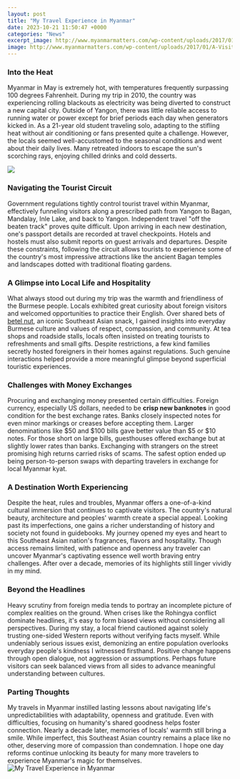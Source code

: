 ```yaml
---
layout: post
title: "My Travel Experience in Myanmar"
date: 2023-10-21 11:50:47 +0000
categories: "News"
excerpt_image: http://www.myanmarmatters.com/wp-content/uploads/2017/01/A-Visit-To-Myanmar-Temples-Experience-Holiness-and-Thanaka.jpg
image: http://www.myanmarmatters.com/wp-content/uploads/2017/01/A-Visit-To-Myanmar-Temples-Experience-Holiness-and-Thanaka.jpg
---
```


### Into the Heat
Myanmar in May is extremely hot, with temperatures frequently surpassing 100 degrees Fahrenheit. During my trip in 2010, the country was experiencing rolling blackouts as electricity was being diverted to construct a new capital city. Outside of Yangon, there was little reliable access to running water or power except for brief periods each day when generators kicked in. As a 21-year old student traveling solo, adapting to the stifling heat without air conditioning or fans presented quite a challenge. However, the locals seemed well-accustomed to the seasonal conditions and went about their daily lives. Many retreated indoors to escape the sun's scorching rays, enjoying chilled drinks and cold desserts. 

![](https://www.tripfore.com/wp-content/uploads/2019/09/best-places-to-visit-in-Myanmar.jpg)
### Navigating the Tourist Circuit
Government regulations tightly control tourist travel within Myanmar, effectively funneling visitors along a prescribed path from Yangon to Bagan, Mandalay, Inle Lake, and back to Yangon. Independent travel "off the beaten track" proves quite difficult. Upon arriving in each new destination, one's passport details are recorded at travel checkpoints. Hotels and hostels must also submit reports on guest arrivals and departures. Despite these constraints, following the circuit allows tourists to experience some of the country's most impressive attractions like the ancient Bagan temples and landscapes dotted with traditional floating gardens.
### A Glimpse into Local Life and Hospitality  
What always stood out during my trip was the warmth and friendliness of the Burmese people. Locals exhibited great curiosity about foreign visitors and welcomed opportunities to practice their English. Over shared bets of [betel nut](https://thetopnews.github.io/understanding-next-gen-gaming-4k-framerates-and-hardware-capabilities/), an iconic Southeast Asian snack, I gained insights into everyday Burmese culture and values of respect, compassion, and community. At tea shops and roadside stalls, locals often insisted on treating tourists to refreshments and small gifts. Despite restrictions, a few kind families secretly hosted foreigners in their homes against regulations. Such genuine interactions helped provide a more meaningful glimpse beyond superficial touristic experiences.
### Challenges with Money Exchanges
Procuring and exchanging money presented certain difficulties. Foreign currency, especially US dollars, needed to be **crisp new banknotes** in good condition for the best exchange rates. Banks closely inspected notes for even minor markings or creases before accepting them. Larger denominations like $50 and $100 bills gave better value than $5 or $10 notes. For those short on large bills, guesthouses offered exchange but at slightly lower rates than banks. Exchanging with strangers on the street promising high returns carried risks of scams. The safest option ended up being person-to-person swaps with departing travelers in exchange for local Myanmar kyat.
### A Destination Worth Experiencing
Despite the heat, rules and troubles, Myanmar offers a one-of-a-kind cultural immersion that continues to captivate visitors. The country's natural beauty, architecture and peoples' warmth create a special appeal. Looking past its imperfections, one gains a richer understanding of history and society not found in guidebooks. My journey opened my eyes and heart to this Southeast Asian nation's fragrances, flavors and hospitality. Though access remains limited, with patience and openness any traveler can uncover Myanmar's captivating essence well worth braving entry challenges. After over a decade, memories of its highlights still linger vividly in my mind.
### Beyond the Headlines 
Heavy scrutiny from foreign media tends to portray an incomplete picture of complex realities on the ground. When crises like the Rohingya conflict dominate headlines, it's easy to form biased views without considering all perspectives. During my stay, a local friend cautioned against solely trusting one-sided Western reports without verifying facts myself. While undeniably serious issues exist, demonizing an entire population overlooks everyday people's kindness I witnessed firsthand. Positive change happens through open dialogue, not aggression or assumptions. Perhaps future visitors can seek balanced views from all sides to advance meaningful understanding between cultures.
### Parting Thoughts
My travels in Myanmar instilled lasting lessons about navigating life's unpredictabilities with adaptability, openness and gratitude. Even with difficulties, focusing on humanity's shared goodness helps foster connection. Nearly a decade later, memories of locals' warmth still bring a smile. While imperfect, this Southeast Asian country remains a place like no other, deserving more of compassion than condemnation. I hope one day reforms continue unlocking its beauty for many more travelers to experience Myanmar's magic for themselves.
![My Travel Experience in Myanmar](http://www.myanmarmatters.com/wp-content/uploads/2017/01/A-Visit-To-Myanmar-Temples-Experience-Holiness-and-Thanaka.jpg)